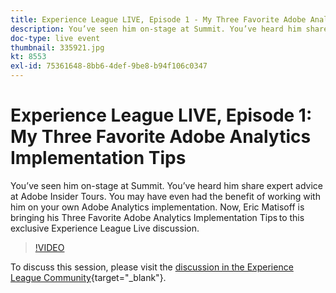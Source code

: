 ```yaml
---
title: Experience League LIVE, Episode 1 - My Three Favorite Adobe Analytics Implementation Tips
description: You’ve seen him on-stage at Summit. You’ve heard him share expert advice at Adobe Insider Tours. You may have even had the benefit of working with him on your own Adobe Analytics implementation. Now, Eric Matisoff is bringing his Three Favorite Adobe Analytics Implementation Tips to this exclusive Experience League Live discussion.
doc-type: live event
thumbnail: 335921.jpg
kt: 8553
exl-id: 75361648-8bb6-4def-9be8-b94f106c0347
---
```

# Experience League LIVE, Episode 1: My Three Favorite Adobe Analytics Implementation Tips

You’ve seen him on-stage at Summit. You’ve heard him share expert advice at Adobe Insider Tours. You may have even had the benefit of working with him on your own Adobe Analytics implementation. Now, Eric Matisoff is bringing his Three Favorite Adobe Analytics Implementation Tips to this exclusive Experience League Live discussion. 

>[!VIDEO](https://video.tv.adobe.com/v/335921/?quality=12&learn=on)

To discuss this session, please visit the [discussion in the Experience League Community](https://experienceleaguecommunities.adobe.com/t5/adobe-analytics-discussions/questions-and-discussion-for-experience-league-live-ep-1-my/td-p/419498){target="_blank"}.
